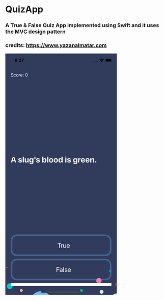 

#  QuizApp

### A True & False Quiz App implemented using Swift and it uses the MVC design pattern
### credits: https://www.yazanalmatar.com

<img src="ScreenShot.png" width="350">

